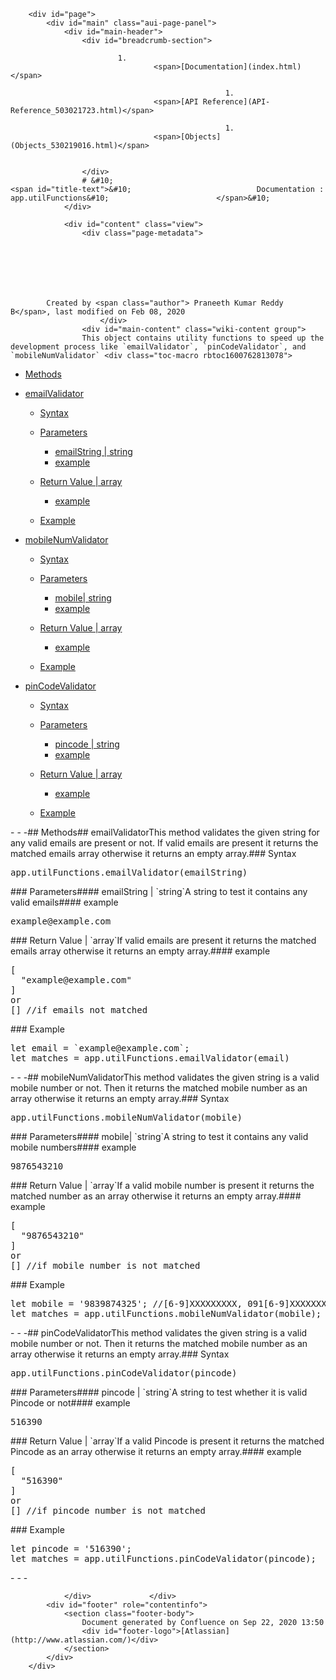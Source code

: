 
        <div id="page">
            <div id="main" class="aui-page-panel">
                <div id="main-header">
                    <div id="breadcrumb-section">
                        
                            1. 
                                    <span>[Documentation](index.html)</span>
                                
                                                    1. 
                                    <span>[API Reference](API-Reference_503021723.html)</span>
                                
                                                    1. 
                                    <span>[Objects](Objects_530219016.html)</span>
                                
                                                
                    </div>
                    # &#10;                                                <span id="title-text">&#10;                            Documentation : app.utilFunctions&#10;                        </span>&#10;                    
                </div>

                <div id="content" class="view">
                    <div class="page-metadata">
                        
        
    
        
    
        
        
            Created by <span class="author"> Praneeth Kumar Reddy B</span>, last modified on Feb 08, 2020
                        </div>
                    <div id="main-content" class="wiki-content group">
                    This object contains utility functions to speed up the development process like `emailValidator`, `pinCodeValidator`, and `mobileNumValidator` <div class="toc-macro rbtoc1600762813078">

- [Methods](#app.utilFunctions-Methods)
- [emailValidator](#app.utilFunctions-emailValidator)
        
    - [Syntax](#app.utilFunctions-Syntax)
    - [Parameters](#app.utilFunctions-Parameters)
            
        - [emailString | string](#app.utilFunctions-emailString|string)
        - [example](#app.utilFunctions-example)
        
        
    - [Return Value | array](#app.utilFunctions-ReturnValue|array)
            
        - [example](#app.utilFunctions-example.1)
        
        
    - [Example](#app.utilFunctions-Example)
    

- [mobileNumValidator](#app.utilFunctions-mobileNumValidator)
        
    - [Syntax](#app.utilFunctions-Syntax.1)
    - [Parameters](#app.utilFunctions-Parameters.1)
            
        - [mobile| string](#app.utilFunctions-mobile|string)
        - [example](#app.utilFunctions-example.2)
        
        
    - [Return Value | array](#app.utilFunctions-ReturnValue|array.1)
            
        - [example](#app.utilFunctions-example.3)
        
        
    - [Example](#app.utilFunctions-Example.1)
    

- [pinCodeValidator](#app.utilFunctions-pinCodeValidator)
        
    - [Syntax](#app.utilFunctions-Syntax.2)
    - [Parameters](#app.utilFunctions-Parameters.2)
            
        - [pincode | string](#app.utilFunctions-pincode|string)
        - [example](#app.utilFunctions-example.4)
        
        
    - [Return Value | array](#app.utilFunctions-ReturnValue|array.2)
            
        - [example](#app.utilFunctions-example.5)
        
        
    - [Example](#app.utilFunctions-Example.2)
    


</div>- - -## Methods## emailValidatorThis method validates the given string for any valid emails are present or not. If valid emails are present it returns the matched emails array otherwise it returns an empty array.### Syntax<div class="code panel pdl" style="border-top-width: 1px; border-right-width: 1px; border-bottom-width: 1px; border-left-width: 1px;"><div class="codeContent panelContent pdl">
<pre class="syntaxhighlighter-pre" data-syntaxhighlighter-params="brush: js; gutter: false; theme: Confluence" data-theme="Confluence">app.utilFunctions.emailValidator(emailString)</pre>
</div></div>### Parameters#### emailString | `string`A string to test it contains any valid emails#### example<div class="code panel pdl" style="border-top-width: 1px; border-right-width: 1px; border-bottom-width: 1px; border-left-width: 1px;"><div class="codeContent panelContent pdl">
<pre class="syntaxhighlighter-pre" data-syntaxhighlighter-params="brush: text; gutter: false; theme: Confluence" data-theme="Confluence">example@example.com</pre>
</div></div>### Return Value | `array`If valid emails are present it returns the matched emails array otherwise it returns an empty array.#### example<div class="code panel pdl" style="border-top-width: 1px; border-right-width: 1px; border-bottom-width: 1px; border-left-width: 1px;"><div class="codeContent panelContent pdl">
<pre class="syntaxhighlighter-pre" data-syntaxhighlighter-params="brush: text; gutter: false; theme: Confluence" data-theme="Confluence">[
  "example@example.com"
]
or
[] //if emails not matched</pre>
</div></div>### Example<div class="code panel pdl" style="border-top-width: 1px; border-right-width: 1px; border-bottom-width: 1px; border-left-width: 1px;"><div class="codeContent panelContent pdl">
<pre class="syntaxhighlighter-pre" data-syntaxhighlighter-params="brush: js; gutter: false; theme: Confluence" data-theme="Confluence">let email = `example@example.com`;
let matches = app.utilFunctions.emailValidator(email)</pre>
</div></div>- - -## mobileNumValidatorThis method validates the given string is a valid mobile number or not. Then it returns the matched mobile number as an array otherwise it returns an empty array.### Syntax<div class="code panel pdl" style="border-top-width: 1px; border-right-width: 1px; border-bottom-width: 1px; border-left-width: 1px;"><div class="codeContent panelContent pdl">
<pre class="syntaxhighlighter-pre" data-syntaxhighlighter-params="brush: js; gutter: false; theme: Confluence" data-theme="Confluence">app.utilFunctions.mobileNumValidator(mobile)</pre>
</div></div>### Parameters#### mobile| `string`A string to test it contains any valid mobile numbers#### example<div class="code panel pdl" style="border-top-width: 1px; border-right-width: 1px; border-bottom-width: 1px; border-left-width: 1px;"><div class="codeContent panelContent pdl">
<pre class="syntaxhighlighter-pre" data-syntaxhighlighter-params="brush: text; gutter: false; theme: Confluence" data-theme="Confluence">9876543210</pre>
</div></div>### Return Value | `array`If a valid mobile number is present it returns the matched number as an array otherwise it returns an empty array.#### example<div class="code panel pdl" style="border-top-width: 1px; border-right-width: 1px; border-bottom-width: 1px; border-left-width: 1px;"><div class="codeContent panelContent pdl">
<pre class="syntaxhighlighter-pre" data-syntaxhighlighter-params="brush: text; gutter: false; theme: Confluence" data-theme="Confluence">[
  "9876543210"
]
or
[] //if mobile number is not matched</pre>
</div></div>### Example<div class="code panel pdl" style="border-top-width: 1px; border-right-width: 1px; border-bottom-width: 1px; border-left-width: 1px;"><div class="codeContent panelContent pdl">
<pre class="syntaxhighlighter-pre" data-syntaxhighlighter-params="brush: js; gutter: false; theme: Confluence" data-theme="Confluence">let mobile = '9839874325'; //[6-9]XXXXXXXXX, 091[6-9]XXXXXXXXX, 091-[6-9]XXXXXXXXX
let matches = app.utilFunctions.mobileNumValidator(mobile);</pre>
</div></div>- - -## pinCodeValidatorThis method validates the given string is a valid mobile number or not. Then it returns the matched mobile number as an array otherwise it returns an empty array.### Syntax<div class="code panel pdl" style="border-top-width: 1px; border-right-width: 1px; border-bottom-width: 1px; border-left-width: 1px;"><div class="codeContent panelContent pdl">
<pre class="syntaxhighlighter-pre" data-syntaxhighlighter-params="brush: js; gutter: false; theme: Confluence" data-theme="Confluence">app.utilFunctions.pinCodeValidator(pincode)</pre>
</div></div>### Parameters#### pincode | `string`A string to test whether it is valid Pincode or not#### example<div class="code panel pdl" style="border-top-width: 1px; border-right-width: 1px; border-bottom-width: 1px; border-left-width: 1px;"><div class="codeContent panelContent pdl">
<pre class="syntaxhighlighter-pre" data-syntaxhighlighter-params="brush: text; gutter: false; theme: Confluence" data-theme="Confluence">516390</pre>
</div></div>### Return Value | `array`If a valid Pincode is present it returns the matched Pincode as an array otherwise it returns an empty array.#### example<div class="code panel pdl" style="border-top-width: 1px; border-right-width: 1px; border-bottom-width: 1px; border-left-width: 1px;"><div class="codeContent panelContent pdl">
<pre class="syntaxhighlighter-pre" data-syntaxhighlighter-params="brush: text; gutter: false; theme: Confluence" data-theme="Confluence">[
  "516390"
]
or
[] //if pincode number is not matched</pre>
</div></div>### Example<div class="code panel pdl" style="border-top-width: 1px; border-right-width: 1px; border-bottom-width: 1px; border-left-width: 1px;"><div class="codeContent panelContent pdl">
<pre class="syntaxhighlighter-pre" data-syntaxhighlighter-params="brush: js; gutter: false; theme: Confluence" data-theme="Confluence">let pincode = '516390';
let matches = app.utilFunctions.pinCodeValidator(pincode);</pre>
</div></div>- - -
                    </div>

                    
                                                      
                </div>             </div> 
            <div id="footer" role="contentinfo">
                <section class="footer-body">
                    Document generated by Confluence on Sep 22, 2020 13:50
                    <div id="footer-logo">[Atlassian](http://www.atlassian.com/)</div>
                </section>
            </div>
        </div>     

